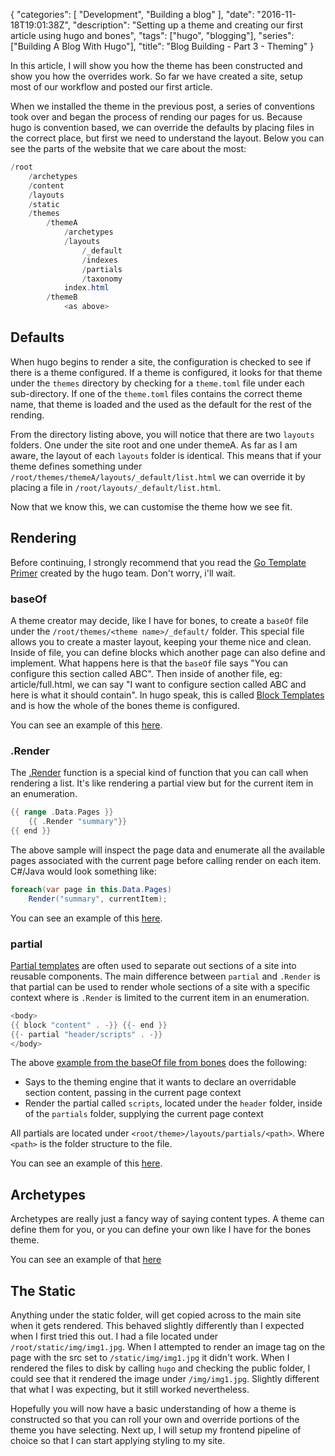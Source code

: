 {
   "categories": [ "Development", "Building a blog" ],
   "date": "2016-11-18T19:01:38Z",
   "description": "Setting up a theme and creating our first article using hugo and bones",
   "tags": ["hugo", "blogging"],
   "series": ["Building A Blog With Hugo"],
   "title": "Blog Building - Part 3 - Theming"
}

In this article, I will show you how the theme has been constructed and show you how the overrides work. So far we have created a site, setup most of our workflow and posted our first article.
<!--more-->

When we installed the theme in the previous post, a series of conventions took over and began the process of rending our pages for us. Because hugo is convention based, we can override the defaults by placing files in the correct place, but first we need to understand the layout. Below you can see the parts of the website that we care about the most:

``` powershell
/root
    /archetypes
    /content
    /layouts
    /static
    /themes
        /themeA
            /archetypes
            /layouts
                /_default
                /indexes
                /partials
                /taxonomy
            index.html
        /themeB
            <as above>
```

## Defaults

When hugo begins to render a site, the configuration is checked to see if there is a theme configured. If a theme is configured, it looks for that theme under the `themes` directory by checking for a `theme.toml` file under each sub-directory. If one of the `theme.toml` files contains the correct theme name, that theme is loaded and the used as the default for the rest of the rending.

From the directory listing above, you will notice that there are two `layouts` folders. One under the site root and one under themeA. As far as I am aware, the layout of each `layouts` folder is identical. This means that if your theme defines something under `/root/themes/themeA/layouts/_default/list.html` we can override it by placing a file in `/root/layouts/_default/list.html`.

Now that we know this, we can customise the theme how we see fit.   

## Rendering

Before continuing, I strongly recommend that you read the [Go Template Primer](http://gohugo.io/templates/go-templates/) created by the hugo team. Don't worry, i'll wait. 

### baseOf

A theme creator may decide, like I have for bones, to create a `baseOf` file under the `/root/themes/<theme name>/_default/` folder. This special file allows you to create a master layout, keeping your theme nice and clean. Inside of file, you can define blocks which another page can also define and implement. What happens here is that the `baseOf` file says "You can configure this section called ABC". Then inside of another file, eg: article/full.html, we can say "I want to configure section called ABC and here is what it should contain". In hugo speak, this is called [Block Templates](http://gohugo.io/templates/blocks/) and is how the whole of the bones theme is configured.

You can see an example of this [here](https://github.com/Im5tu/hugo-bones/blob/master/layouts/_default/baseof.html).

### .Render

The [.Render](http://gohugo.io/templates/functions/#render) function is a special kind of function that you can call when rendering a list. It's like rendering a partial view but for the current item in an enumeration. 

``` go
{{ range .Data.Pages }}
    {{ .Render "summary"}}
{{ end }}
```

The above sample will inspect the page data and enumerate all the available pages associated with the current page before calling render on each item. C#/Java would look something like: 

``` c#
foreach(var page in this.Data.Pages)
    Render("summary", currentItem);
```

You can see an example of this [here](https://github.com/Im5tu/hugo-bones/blob/master/layouts/article/list.html#L4).

### partial

[Partial templates](http://gohugo.io/templates/partials/) are often used to separate out sections of a site into reusable components. The main difference between `partial` and `.Render` is that partial can be used to render whole sections of a site with a specific context where is `.Render` is limited to the current item in an enumeration. 

``` go
<body>
{{ block "content" . -}} {{- end }}
{{- partial "header/scripts" . -}}
</body>
```

The above [example from the baseOf file from bones](https://github.com/Im5tu/hugo-bones/blob/master/layouts/_default/baseof.html) does the following:

 - Says to the theming engine that it wants to declare an overridable section content, passing in the current page context
 - Render the partial called `scripts`, located under the `header` folder, inside of the `partials` folder, supplying the current page context 

All partials are located under `<root/theme>/layouts/partials/<path>`. Where `<path>` is the folder structure to the file. 

You can see an example of this [here](https://github.com/Im5tu/hugo-bones/blob/master/layouts/_default/baseof.html).

## Archetypes

Archetypes are really just a fancy way of saying content types. A theme can define them for you, or you can define your own like I have for the bones theme.

You can see an example of that [here](https://github.com/Im5tu/hugo-bones/blob/master/archetypes/article.md)

## The Static

Anything under the static folder, will get copied across to the main site when it gets rendered. This behaved slightly differently than I expected when I first tried this out. I had a file located under `/root/static/img/img1.jpg`. When I attempted to render an image tag on the page with the src set to `/static/img/img1.jpg` it didn't work. When I rendered the files to disk by calling `hugo` and checking the public folder, I could see that it rendered the image under `/img/img1.jpg`. Slightly different that what I was expecting, but it still worked nevertheless.

Hopefully you will now have a basic understanding of how a theme is constructed so that you can roll your own and override portions of the theme you have selecting. Next up, I will setup my frontend pipeline of choice so that I can start applying styling to my site.